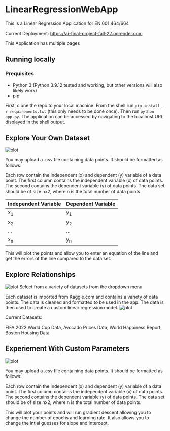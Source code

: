 # LinearRegressionWebApp

This is a Linear Regression Application for EN.601.464/664

Current Deployment: https://ai-final-project-fall-22.onrender.com

This Application has multiple pages

## Running locally

### Prequisites
- Python 3 (Python 3.9.12 tested and working, but other versions will also likely work)
- pip

First, clone the repo to your local machine. From the shell run `pip install -r requirements.txt` (this only needs to be done once). Then run `python app.py`. The application can be accessed by navigating to the localhost URL displayed in the shell output.

## Explore Your Own Dataset

![plot](./assets/ExploreData.JPG)

You may upload a .csv file containing data points. It should be formatted as follows:
    
Each row contain the independent (x) and dependent (y) variable of a data point.
The first column contains the independent variable (x) of data points.
The second contains the dependent variable (y) of data points.
The data set should be of size nx2, where n is the total number of data points.
    
| Independent Variable | Dependent Variable |
|----------------------|--------------------|
| x<sub>1<sub>         | y<sub>1<sub>       |
| x<sub>2<sub>         | y<sub>2<sub>       |
 | ...                  | ...                |
| x<sub>n<sub>         | y<sub>n<sub>       |


This will plot the points and allow you to enter an equation of the line and get the errors of the line compared to the data set.

## Explore Relationships
![plot](./assets/ExploreCustom.JPG)
  Select from a variety of datasets from the dropdown menu

Each dataset is imported from Kaggle.com and contains a variety of data points.
The data is cleaned and formatted to be used in the app.
The data is then used to create a custom linear regression model.
![plot](./assets/CustomGraph.JPG)    

Current Datasets:
    
FIFA 2022 World Cup Data, Avocado Prices Data, World Happiness Report, Boston Housing Data
      
## Experiement With Custom Parameters

![plot](./assets/GradientDescent.JPG)

You may upload a .csv file containing data points. It should be formatted as follows:
    
Each row contain the independent (x) and dependent (y) variable of a data point.
The first column contains the independent variable (x) of data points.
The second contains the dependent variable (y) of data points.
The data set should be of size nx2, where n is the total number of data points.

This will plot your points and will run gradient descent allowing you to change the number of epochs and learning rate.
It also allows you to change the intial guesses for slope and intercept.

